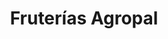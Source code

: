 ---
title: "Fruterías Agropal"
url: /valladolid/fruterias-agropal-calle-portillo-del-prado/
shop: Gemüse & Obst
---